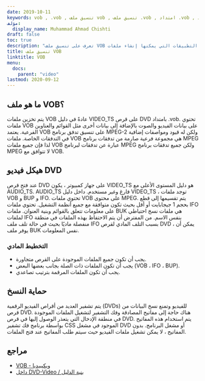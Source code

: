 ```yaml
---
date: 2019-10-11
keywords: vob , .vob , تنسيق ملف vob , تنسيق ملف .vob , امتداد .vob , امتداد vob , تنسيق فيديو vob , ملفات vob dvd
مؤلف:
  display_name: Muhammad Ahmad Chishti
draft: false
toc: true
description: "تعرف على تنسيق ملف VOB وواجهات برمجة التطبيقات التي يمكنها إنشاء ملفات VOB وفتحها."
title: تنسيق ملف VOB
linktitle: VOB
menu:
  docs:
    parent: "video"
lastmod: 2020-09-12
---
```


## ما هو ملف VOB؟ ##

يتم تخزين ملفات VOB عادةً في دليل VIDEO_TS على قرص DVD بامتداد .vob. تحتوي ملفات VOB على بيانات الفيديو والصوت بالإضافة إلى بيانات أخرى مثل القوائم والعناوين الفرعية. يعتمد VOB على تنسيق تدفق برنامج MPEG-2 ولكن له قيود ومواصفات إضافية في التدفقات الخاصة. ملفات VOB هي مجموعة فرعية صارمة من تدفقات برنامج MPEG لذا فإن جميع ملفات VOB عبارة عن تدفقات لبرنامج MPEG ولكن جميع تدفقات برنامج MPEG لا تتوافق مع VOB.

## هيكل فيديو DVD ##

عند فتح قرص DVD على جهاز كمبيوتر ، يكون VIDEO_TS هو دليل المستوى الأعلى مع AUDIO_TS. AUDIO_TS فارغ وغير مستخدم. داخل دليل VIDEO_TS ، توجد ملفات VOB و BUP و IFO. تحتوي ملفات VOB على محتوى MPEG. يتم تقسيمها إلى قطع بحجم 1 جيجابايت أو أقل بحيث تكون متوافقة مع جميع أنظمة التشغيل. تحتوي ملفات IFO على معلومات تتعلق بالقوائم وبنية العنوان. ملفات BUK هي ملفات نسخ احتياطي لملفات IFO بنفس الاسم. من المفترض أن يتم الاحتفاظ بهذه الملفات في منطقة منفصلة ماديًا بحيث في حالة تلف ملف IFO بسبب التلف المادي لقرص DVD ، يمكن أن يوفر ملف BUK نفس المعلومات.

### التخطيط المادي ###

- يجب أن تكون جميع الملفات الموجودة على القرص متجاورة.
- يجب أن تكون الملفات ذات الصلة بجانب بعضها البعض (VOB ، IFO ، BUP).
- يجب أن تكون الملفات المرقمة بترتيب تصاعدي.

## حماية النسخ ##

يتم تشفير العديد من أقراص الفيديو الرقمية (DVDs) للفيديو وتمنع نسخ البيانات من قرص DVD. هناك حاجة إلى مفاتيح المصادقة وفك التشفير لتشغيل الملفات الموجودة في منطقة الإدخال التي يتعذر الوصول إليها في قرص DVD. يتم استخدام هذه المفاتيح بواسطة برنامج فك تشفير CSS الموجود في مشغل DVD أو مشغل البرنامج. بدون المفاتيح ، لا يمكن تشغيل ملفات الفيديو حيث سيتم طلب المفاتيح عند فتح الملفات.

## مراجع ##

- [VOB - ويكيبيديا](https://en.wikipedia.org/wiki/VOB)
- [داخل DVD-Video / بنية الدليل](https://en.wikibooks.org/wiki/Inside_DVD-Video/Directory_Structure)

